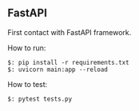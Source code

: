 ## FastAPI

First contact with FastAPI framework.

How to run:

```[python]
$: pip install -r requirements.txt
$: uvicorn main:app --reload
```

How to test:
```[python]
$: pytest tests.py
```